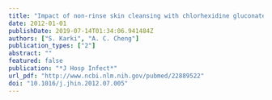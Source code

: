 ```yaml
---
title: "Impact of non-rinse skin cleansing with chlorhexidine gluconate on prevention of healthcare-associated infections and colonization with multi-resistant organisms: a systematic review"
date: 2012-01-01
publishDate: 2019-07-14T01:34:06.941484Z
authors: ["S. Karki", "A. C. Cheng"]
publication_types: ["2"]
abstract: ""
featured: false
publication: "*J Hosp Infect*"
url_pdf: "http://www.ncbi.nlm.nih.gov/pubmed/22889522"
doi: "10.1016/j.jhin.2012.07.005"
---
```



